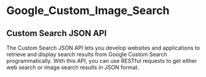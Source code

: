 # Google_Custom_Image_Search

## Custom Search JSON API

The Custom Search JSON API lets you develop websites and applications to retrieve and display search results from Google Custom Search 
programmatically. With this API, you can use RESTful requests to get either web search or image search results in JSON format.
